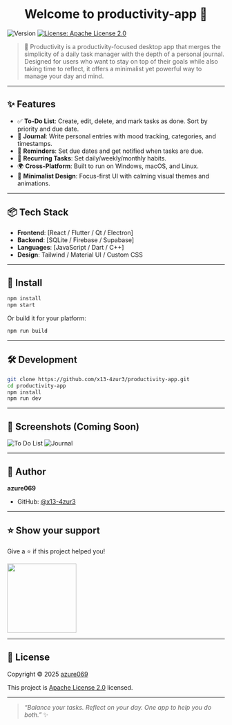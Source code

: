 <h1 align="center">Welcome to productivity-app 👋</h1>
<p>
  <img alt="Version" src="https://img.shields.io/badge/version-0.1.0-blue.svg?cacheSeconds=2592000" />
  <a href="http://www.apache.org/licenses/LICENSE-2.0" target="_blank">
    <img alt="License: Apache License 2.0" src="https://img.shields.io/badge/License-Apache License 2.0-yellow.svg" />
  </a>
</p>

> 📝 Productivity is a productivity-focused desktop app that merges the simplicity of a daily task manager with the depth of a personal journal. Designed for users who want to stay on top of their goals while also taking time to reflect, it offers a minimalist yet powerful way to manage your day and mind.

---

## ✨ Features

- ✅ **To-Do List**: Create, edit, delete, and mark tasks as done. Sort by priority and due date.
- 📓 **Journal**: Write personal entries with mood tracking, categories, and timestamps.
- 🔔 **Reminders**: Set due dates and get notified when tasks are due.
- 🔁 **Recurring Tasks**: Set daily/weekly/monthly habits.
- 🌍 **Cross-Platform**: Built to run on Windows, macOS, and Linux.
- 🧘 **Minimalist Design**: Focus-first UI with calming visual themes and animations.

---

## 📦 Tech Stack

- **Frontend**: [React / Flutter / Qt / Electron]
- **Backend**: [SQLite / Firebase / Supabase]
- **Languages**: [JavaScript / Dart / C++]
- **Design**: Tailwind / Material UI / Custom CSS

---

## 🚀 Install

```sh
npm install
npm start
```

Or build it for your platform:

```sh
npm run build
```

---

## 🛠️ Development

```sh
git clone https://github.com/x13-4zur3/productivity-app.git
cd productivity-app
npm install
npm run dev
```

---

## 📸 Screenshots (Coming Soon)

![To Do List](https://www.example.com)
![Journal](https://www.example.com)

---

## 👤 Author

**azure069**

- GitHub: [@x13-4zur3](https://github.com/x13-4zur3)

---

## ⭐ Show your support

Give a ⭐️ if this project helped you!

<a href="https://www.patreon.com/azure069">
  <img src="https://c5.patreon.com/external/logo/become_a_patron_button@2x.png" width="160">
</a>

---

## 📝 License

Copyright © 2025 [azure069](https://github.com/x13-4zur3)

This project is [Apache License 2.0](http://www.apache.org/licenses/LICENSE-2.0) licensed.

---

> _“Balance your tasks. Reflect on your day. One app to help you do both.”_ ✨
